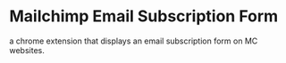 # Mailchimp Email Subscription Form
a chrome extension that displays an email subscription form on MC websites.
